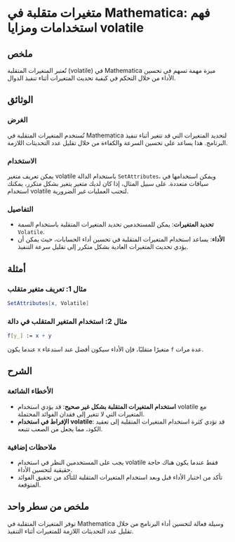 <!--
Meta Description: # متغيرات متقلبة في Mathematica: فهم استخدامات ومزايا volatile ## ملخص تُعتبر المتغيرات المتقلبة (volatile) في Mathematica ميزة مهمة تسهم في تحسين الأ...
Meta Keywords: المتغيرات, volatile, استخدام, المتقلبة, mathematica
-->

# متغيرات متقلبة في Mathematica: فهم استخدامات ومزايا volatile

## ملخص
تُعتبر المتغيرات المتقلبة (volatile) في Mathematica ميزة مهمة تسهم في تحسين الأداء من خلال التحكم في كيفية تحديث المتغيرات أثناء تنفيذ الدوال.

## الوثائق
### الغرض
تُستخدم المتغيرات المتقلبة في Mathematica لتحديد المتغيرات التي قد تتغير أثناء تنفيذ البرنامج. هذا يساعد على تحسين السرعة والكفاءة من خلال تقليل عدد التحديثات اللازمة.

### الاستخدام
يمكن تعريف متغير volatile باستخدام الدالة `SetAttributes`، ويمكن استخدامها في سياقات متعددة. على سبيل المثال، إذا كان لديك متغير يتغير بشكل متكرر، يمكنك استخدام volatile لتجنب العمليات غير الضرورية.

### التفاصيل
- **تحديد المتغيرات**: يمكن للمستخدمين تحديد المتغيرات المتقلبة باستخدام السمة `Volatile`.
- **الأداء**: يساعد استخدام المتغيرات المتقلبة في تحسين أداء الحسابات، حيث يمكن أن يؤدي تحديث المتغيرات العادية بشكل متكرر إلى تقليل سرعة التنفيذ.

## أمثلة
### مثال 1: تعريف متغير متقلب
```mathematica
SetAttributes[x, Volatile]
```
### مثال 2: استخدام المتغير المتقلب في دالة
```mathematica
f[y_] := x + y
```
عندما يكون `x` متغيرًا متقلبًا، فإن الأداء سيكون أفضل عند استدعاء `f` عدة مرات.

## الشرح
### الأخطاء الشائعة
- **استخدام المتغيرات المتقلبة بشكل غير صحيح**: قد يؤدي استخدام volatile مع المتغيرات التي لا تتغير إلى فقدان الفوائد المحتملة.
- **الإفراط في استخدام volatile**: قد تؤدي كثرة استخدام المتغيرات المتقلبة إلى تعقيد الكود، مما يجعل من الصعب تتبعه.

### ملاحظات إضافية
- يجب على المستخدمين النظر في استخدام volatile فقط عندما يكون هناك حاجة حقيقية لتحسين الأداء.
- تأكد من اختبار الأداء قبل وبعد استخدام المتغيرات المتقلبة للتأكد من تحقيق الفوائد المتوقعة.

## ملخص من سطر واحد
توفر المتغيرات المتقلبة في Mathematica وسيلة فعالة لتحسين أداء البرنامج من خلال تقليل عدد التحديثات اللازمة للمتغيرات أثناء التنفيذ.